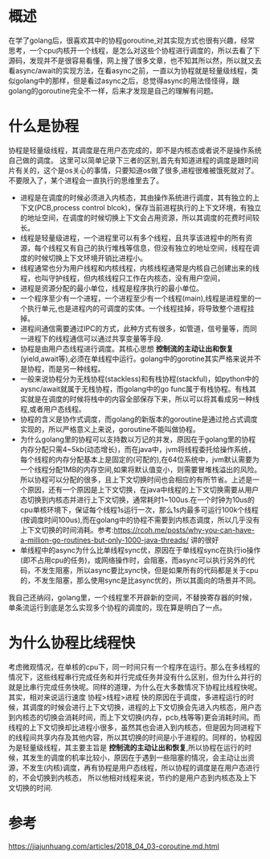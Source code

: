概述
====

在学了golang后，很喜欢其中的协程goroutine,对其实现方式也很有兴趣，经常思考，一个cpu内核开一个线程，是怎么对这些个协程进行调度的，所以去看了下源码，发现并不是很容易看懂，网上搜了很多文章，也不知其所以然，所以就又去看async/await的实现方法，在看async之前，一直以为协程就是轻量级线程，类似golang中的那样，但是看过async之后，总觉得async的用法怪怪得，跟golang的goroutine完全不一样，后来才发现是自己的理解有问题。

什么是协程
==========

协程是轻量级线程，其调度是在用户态完成的，即不是内核态或者说不是操作系统自己做的调度。
这里可以简单记录下三者的区别,首先有知道进程的调度是跟时间片有关的，这个是os关心的事情，只要知道os做了很多,进程很难被饿死就对了。不要限入了，某个进程会一直执行的思维里去了。

-   进程是在调度的时候必须进入内核态，其由操作系统进行调度，其有独立的上下文(PCB,process
    control
    blcok)，保存当前进程执行的上下文环境，有独立的地址空间，在调度的时候切换上下文会占用资源，所以其调度的花费时间较长。
-   线程是轻量级进程，一个进程里可以有多个线程，且共享该进程中的所有资源，每个线程又有自己的执行堆栈等信息，但没有独立的地址空间，线程在调度的时候切换上下文环境开销比进程小。
-   线程通常也分为用户线程和内核线程，内核线程通常是内核自己创建出来的线程，也叫守护线程，但内核线程只工作在内核态，没有用户空间，
-   进程是资源分配的最小单位，线程是程序执行的最小单位。
-   一个程序至少有一个进程，一个进程至少有一个线程(main),线程是进程里的一个执行单元,也是进程内的可调度的实体。一个线程挂掉，将导致整个进程挂掉。
-   进程间通信需要通过IPC的方式，此种方式有很多，如管道，信号量等，而同一进程下的线程通信可以通过共享变量等手段.
-   协程是由用户态线程进行调度。其核心思想
    ****控制流的主动让出和恢复****
    (yield,await等),必须在单线程中运行。golang中的gorotine其实严格来说并不是协程，而是另一种线程。
-   一般来说协程分为无栈协程(stackless)和有栈协程(stackful)，如python中的aysnc/await就属于无栈协程，而golang中的go
    func属于有栈协程。有栈其实就是在调度的时候将栈中的内容全部保存下来，所以可以将其看成另一种线程,或者用户态线程。
-   协程的含义是协作式调度，而golang的新版本的goroutine是通过抢占式调度实现的，所以严格意义上来说，goroutine不能叫做协程。
-   为什么golang里的协程可以支持数以万记的并发，原因在于golang里的协程内存分配只需4\~5kb(动态增长)，而在java中，jvm将线程委托给操作系统，每个线程的内存分配基本上是固定的(可配的),在64位系统中，jvm默认需要为一个线程分配1MB的内存空间,如果将默认值变小，则需要冒堆栈溢出的风险。所以协程可以分配的很多，且上下文切换时间也会相应的有所节省。上述是一个原因，还有一个原因是上下文切换，在java中线程的上下文切换需要从用户态切换到内核态并进行上下文切换，通常耗时1\~100us.在一个时钟为10us的cpu单核环境下，保证每个线程1s运行一次，那么1s内最多可运行100k个线程(按调度时间100us),而在golang中的协程不需要到内核态调度，所以几乎没有上下文切换的时间消耗。参考:<https://rcoh.me/posts/why-you-can-have-a-million-go-routines-but-only-1000-java-threads/>
    讲的很好
-   单线程中的async为什么比单线程sync优，原因在于单线程sync在执行io操作(即不占用cpu的任务)，或网络操作时，会阻塞，而async可以执行另外的代码，不发生阻塞，所以async要比sync快，但是如果所有的代码都是关于cpu的，不发生阻塞，那么使用sync是比async优的，所以其面向的场景并不同。

我自己还纳闷，golang里，一个线程里不开辟新的空间，不替换寄存器的时候，单条流运行到底是怎么实现多个协程的调度的，现在算是明白了一点。

为什么协程比线程快
==================

考虑微观情况，在单核的cpu下，同一时间只有一个程序在运行。那么在多线程的情况下，这些线程串行完成任务和并行完成任务并没有什么区别，但为什么并行的就是比串行完成任务快呢。同样的道理，为什么在大多数情况下协程比线程快呢。
其实，相对来说运行速度 协程\>线程\>进程
快的原因在于调度，多进程运行的时候，其调度的时候会进行上下文切换，进程的上下文切换会先进入内核态，用户态到内核态的切换会消耗时间，而上下文切换(内存，pcb,栈等等)更会消耗时间。而线程的上下文切换却比进程小很多，虽然其也会进入到内核态，但是因为同进程下的线程间共享内存及其他内容，所以其切换的时间是小于进程的。同样的，协程因为是轻量级线程，其主要主旨是
****控制流的主动让出和恢复****,所以协程在运行的时候，其发生的调度的机率比较小，原因在于遇到一些阻塞的情况，会主动让出资源，不发生(内核)调度，再有协程是用户态线程，所以协程的调度是在用户态进行的，不会切换到内核态，
所以他相对线程来说，节约的是用户态到内核态及上下文切换的时间.

参考
====

<https://jiajunhuang.com/articles/2018_04_03-coroutine.md.html>
